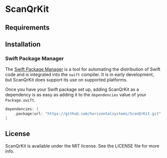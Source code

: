 # ScanQrKit

## Requirements

## Installation

### Swift Package Manager

The [Swift Package Manager](https://swift.org/package-manager/) is a tool for automating the distribution of Swift code
and is integrated into the `swift` compiler. It is in early development, but ScanQrKit does support its use on
supported platforms.

Once you have your Swift package set up, adding ScanQrKit as a dependency is as easy as adding it to
the `dependencies` value of your `Package.swift`.

```swift
dependencies: [
    .package(url: "https://github.com/horizontalsystems/ScanQrKit.git", .upToNextMajor(from: "1.0.0"))
]
```

## License

ScanQrKit is available under the MIT license. See the LICENSE file for more info.
